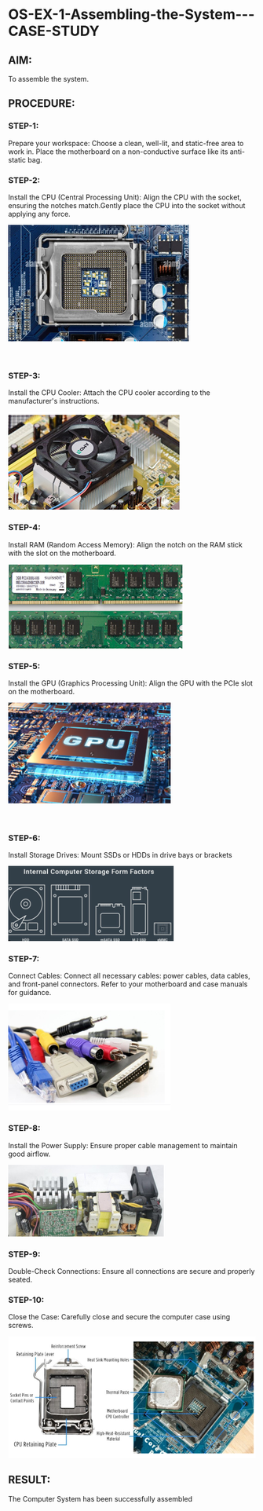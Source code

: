 # OS-EX-1-Assembling-the-System---CASE-STUDY

## AIM:
To assemble the system.

## PROCEDURE:
### STEP-1: 
Prepare your workspace: Choose a clean, well-lit, and static-free area to work in. Place the motherboard on a non-conductive surface like its anti-static bag.

### STEP-2:
Install the CPU (Central Processing Unit): Align the CPU with the socket, ensuring the notches match.Gently place the CPU into the socket without applying any force.

![OS-EX-1-Assembling-the-System---CASE STUDY](first.png)
<br>
<br>
<br>

### STEP-3:
Install the CPU Cooler: Attach the CPU cooler according to the manufacturer's instructions.

![OS-EX-1-Assembling-the-System---CASE STUDY](two.png)
<br>

### STEP-4:
Install RAM (Random Access Memory): Align the notch on the RAM stick with the slot on the motherboard.

![OS-EX-1-Assembling-the-System---CASE STUDY](three.png)
<br>

### STEP-5:
Install the GPU (Graphics Processing Unit): Align the GPU with the PCIe slot on the motherboard.

![OS-EX-1-Assembling-the-System---CASE STUDY](four.png)
<br>
<br>
<br>

### STEP-6:
Install Storage Drives: Mount SSDs or HDDs in drive bays or brackets

![OS-EX-1-Assembling-the-System---CASE STUDY](five.png)
<br>

### STEP-7:
Connect Cables: Connect all necessary cables: power cables, data cables, and front-panel connectors. Refer to your motherboard and case manuals for guidance.

![OS-EX-1-Assembling-the-System---CASE STUDY](six.png)
<br>

### STEP-8:
Install the Power Supply: Ensure proper cable management to maintain good airflow.

![OS-EX-1-Assembling-the-System---CASE STUDY](seven.png)
<br>

### STEP-9:
Double-Check Connections: Ensure all connections are secure and properly seated.
<br>

### STEP-10:
Close the Case: Carefully close and secure the computer case using screws.

![OS-EX-1-Assembling-the-System---CASE STUDY](eight.png)
<br>


## RESULT:

The Computer System has been successfully assembled
